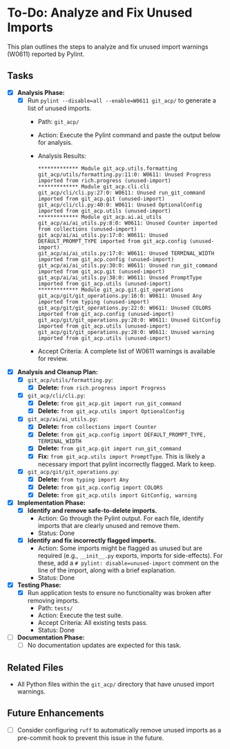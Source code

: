 # To-Do: Analyze and Fix Unused Imports

This plan outlines the steps to analyze and fix unused import warnings (W0611) reported by Pylint.

## Tasks

- [x] **Analysis Phase:**
  - [x] Run `pylint --disable=all --enable=W0611 git_acp/` to generate a list of unused imports.
    - Path: `git_acp/`
    - Action: Execute the Pylint command and paste the output below for analysis.
    - Analysis Results:

        ```shell
        ************* Module git_acp.utils.formatting
        git_acp/utils/formatting.py:11:0: W0611: Unused Progress imported from rich.progress (unused-import)
        ************* Module git_acp.cli.cli
        git_acp/cli/cli.py:27:0: W0611: Unused run_git_command imported from git_acp.git (unused-import)
        git_acp/cli/cli.py:40:0: W0611: Unused OptionalConfig imported from git_acp.utils (unused-import)
        ************* Module git_acp.ai.ai_utils
        git_acp/ai/ai_utils.py:8:0: W0611: Unused Counter imported from collections (unused-import)
        git_acp/ai/ai_utils.py:17:0: W0611: Unused DEFAULT_PROMPT_TYPE imported from git_acp.config (unused-import)
        git_acp/ai/ai_utils.py:17:0: W0611: Unused TERMINAL_WIDTH imported from git_acp.config (unused-import)
        git_acp/ai/ai_utils.py:30:0: W0611: Unused run_git_command imported from git_acp.git (unused-import)
        git_acp/ai/ai_utils.py:38:0: W0611: Unused PromptType imported from git_acp.utils (unused-import)
        ************* Module git_acp.git.git_operations
        git_acp/git/git_operations.py:16:0: W0611: Unused Any imported from typing (unused-import)
        git_acp/git/git_operations.py:22:0: W0611: Unused COLORS imported from git_acp.config (unused-import)
        git_acp/git/git_operations.py:28:0: W0611: Unused GitConfig imported from git_acp.utils (unused-import)
        git_acp/git/git_operations.py:28:0: W0611: Unused warning imported from git_acp.utils (unused-import)
        ```

    - Accept Criteria: A complete list of W0611 warnings is available for review.

- [x] **Analysis and Cleanup Plan:**
  - [x] `git_acp/utils/formatting.py`:
    - [x] **Delete:** `from rich.progress import Progress`
  - [x] `git_acp/cli/cli.py`:
    - [x] **Delete:** `from git_acp.git import run_git_command`
    - [x] **Delete:** `from git_acp.utils import OptionalConfig`
  - [x] `git_acp/ai/ai_utils.py`:
    - [x] **Delete:** `from collections import Counter`
    - [x] **Delete:** `from git_acp.config import DEFAULT_PROMPT_TYPE, TERMINAL_WIDTH`
    - [x] **Delete:** `from git_acp.git import run_git_command`
    - [x] **Fix:** `from git_acp.utils import PromptType`. This is likely a necessary import that pylint incorrectly flagged. Mark to keep.
  - [x] `git_acp/git/git_operations.py`:
    - [x] **Delete:** `from typing import Any`
    - [x] **Delete:** `from git_acp.config import COLORS`
    - [x] **Delete:** `from git_acp.utils import GitConfig, warning`

- [x] **Implementation Phase:**
  - [x] **Identify and remove safe-to-delete imports.**
    - Action: Go through the Pylint output. For each file, identify imports that are clearly unused and remove them.
    - Status: Done
  - [x] **Identify and fix incorrectly flagged imports.**
    - Action: Some imports might be flagged as unused but are required (e.g., `__init__.py` exports, imports for side-effects). For these, add a `# pylint: disable=unused-import` comment on the line of the import, along with a brief explanation.
    - Status: Done

- [x] **Testing Phase:**
  - [x] Run application tests to ensure no functionality was broken after removing imports.
    - Path: `tests/`
    - Action: Execute the test suite.
    - Accept Criteria: All existing tests pass.
    - Status: Done

- [ ] **Documentation Phase:**
  - [ ] No documentation updates are expected for this task.

## Related Files

- All Python files within the `git_acp/` directory that have unused import warnings.

## Future Enhancements

- [ ] Consider configuring `ruff` to automatically remove unused imports as a pre-commit hook to prevent this issue in the future.
